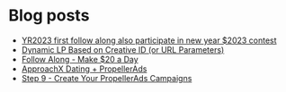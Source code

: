 # Blog posts
<!-- BLOG-POST-LIST:START -->
- [YR2023 first follow along also participate in new year $2023 contest](https://afflift.com/f/threads/yr2023-first-follow-along-also-participate-in-new-year-2023-contest.10279/)
- [Dynamic LP Based on Creative ID &lpar;or URL Parameters&rpar;](https://afflift.com/f/threads/dynamic-lp-based-on-creative-id-or-url-parameters.9736/)
- [Follow Along - Make $20 a Day](https://afflift.com/f/threads/follow-along-make-20-a-day.10149/)
- [ApproachX Dating + PropellerAds](https://afflift.com/f/threads/approachx-dating-propellerads.10218/)
- [Step 9 - Create Your PropellerAds Campaigns](https://afflift.com/f/threads/step-9-create-your-propellerads-campaigns.7480/)
<!-- BLOG-POST-LIST:END -->
